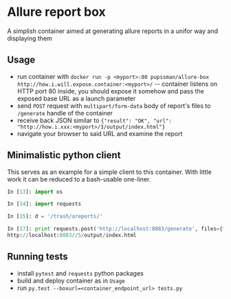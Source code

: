 Allure report box
=================

A simplish container aimed at generating allure reports in a unifor way and displaying them


Usage
-----

* run container with `docker run -p <myport>:80 pupssman/allure-box http://how.i.will.expose.container:<myport>/` -- container listens on HTTP port 80 inside, you should expose it somehow and pass the exposed base URL as a launch parameter
* send `POST` request with `multipart/form-data` body of report's files to `/generate` handle of the container
* receive back JSON similar to `{"result": "OK", "url": "http://how.i.xxx:<myport>/3/output/index.html"}`
* navigate your browser to said URL and examine the report

Minimalistic python client
--------------------------

This serves as an example for a simple client to this container. With little work it can be reduced to a bash-usable one-liner.

```python
In [13]: import os

In [14]: import requests

In [15]: d = '/trash/areports/'

In [17]: print requests.post('http://localhost:8083/generate', files={f: open(os.path.join(d, f), 'rb').read() for f in os.listdir(d) if os.path.isfile(os.path.join(d, f))}).json()['url']
http://localhost:8083//5/output/index.html
```

Running tests
-------------

* install `pytest` and `requests` python packages
* build and deploy container as in `Usage`
* run `py.test --boxurl=<container_endpoint_url> tests.py`
